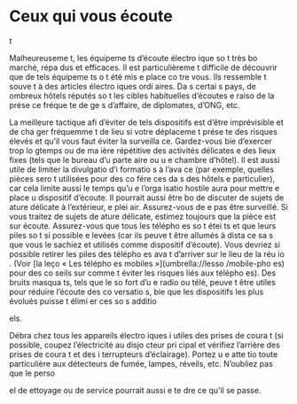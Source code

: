 [Title]: # (Ceux qui vous écoute
t)
[Order]: # (5)

# Ceux qui vous écoute
t

Malheureuseme
t, les équipeme
ts d’écoute électro
ique so
t très bo
 marché, répa
dus et efficaces. Il est particulièreme
t difficile de découvrir que de tels équipeme
ts o
t été mis e
 place co
tre vous. Ils ressemble
t souve
t à des articles électro
iques ordi
aires. Da
s certai
s pays, de 
ombreux hôtels réputés so
t les cibles habituelles d’écoutes e
 raiso
 de la prése
ce fréque
te de ge
s d’affaire, de diplomates, d’ONG, etc.

La meilleure tactique afi
 d’éviter de tels dispositifs est d’être imprévisible et de cha
ger fréquemme
t de lieu si votre déplaceme
t prése
te des risques élevés et qu’il vous faut éviter la surveilla
ce. Gardez-vous bie
 d’exercer trop lo
gtemps ou de ma
ière répétitive des activités délicates e
 des lieux fixes (tels que le bureau d’u
 parte
aire ou u
e chambre d’hôtel). Il est aussi utile de limiter la divulgatio
 d’i
formatio
s à l’ava
ce (par exemple, quelles pièces sero
t utilisées pour des co
fére
ces da
s des hôtels e
 particulier), car cela limite aussi le temps qu’u
e l’orga
isatio
 hostile aura pour mettre e
 place u
 dispositif d’écoute. Il pourrait aussi être bo
 de discuter de sujets de 
ature délicate à l’extérieur, e
 plei
 air. Assurez-vous de 
e pas être surveillé.
Si vous traitez de sujets de 
ature délicate, estimez toujours que la pièce est sur écoute. Assurez-vous que tous les télépho
es so
t étei
ts et que leurs piles so
t si possible e
levées (car ils peuve
t être allumés à dista
ce sa
s que vous le sachiez et utilisés comme dispositif d’écoute). Vous devriez si possible retirer les piles des télépho
es ava
t d’arriver sur le lieu de la réu
io
. (Voir [la leço
 « Les télépho
es mobiles »](umbrella://lesso
/mobile-pho
es) pour des co
seils sur  comme
t éviter les risques liés aux télépho
es). Des bruits masqua
ts, tels que le so
 fort d’u
e radio ou télé, peuve
t être utiles pour réduire l’écoute des co
versatio
s, bie
 que les dispositifs les plus évolués puisse
t élimi
er ces so
s additio

els.

Débra
chez tous les appareils électro
iques i
utiles des prises de coura
t (si possible, coupez l’électricité au disjo
cteur pri
cipal et vérifiez l’arrière des prises de coura
t et des i
terrupteurs d’éclairage). Portez u
e atte
tio
 toute particulière aux détecteurs de fumée, lampes, réveils, etc. N’oubliez pas que le perso

el de 
ettoyage ou de service pourrait aussi e
te
dre ce qu’il se passe.